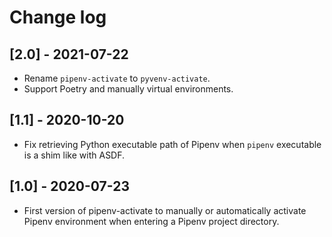 # Change log

## [2.0] - 2021-07-22

- Rename `pipenv-activate` to `pyvenv-activate`.
- Support Poetry and manually virtual environments.

## [1.1] - 2020-10-20

- Fix retrieving Python executable path of Pipenv when `pipenv` executable is
  a shim like with ASDF.

## [1.0] - 2020-07-23

- First version of pipenv-activate to manually or automatically activate
  Pipenv environment when entering a Pipenv project directory.
